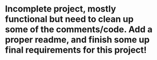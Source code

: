 # Incomplete project, mostly functional but need to clean up some of the comments/code. Add a proper readme, and finish some up final requirements for this project!
